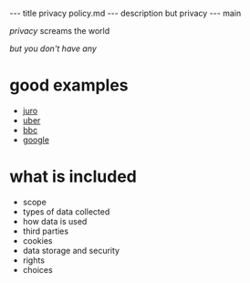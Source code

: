 --- title
privacy policy.md
--- description
but privacy
--- main


_privacy_ screams the world

_but you don't have any_

# good examples

- [juro](https://juro.com/policy.html)
- [uber](https://privacy.uber.com/policy)
- [bbc](https://www.bbc.co.uk/usingthebbc/privacy/)
- [google](https://policies.google.com/privacy)

# what is included

- scope
- types of data collected
- how data is used
- third parties
- cookies
- data storage and security
- rights
- choices
